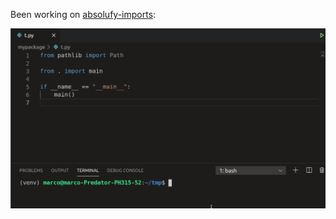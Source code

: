 Been working on [absolufy-imports](https://github.com/MarcoGorelli/absolufy-imports):

<p align="center">
    <a href="#readme">
        <img alt="demo" src="https://raw.githubusercontent.com/nbQA-dev/nbQA-demo/master/abs-imports.gif">
    </a>
</p>
